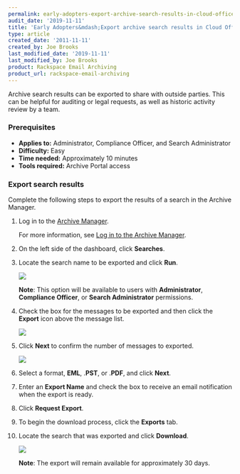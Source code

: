 ```yaml
---
permalink: early-adopters-export-archive-search-results-in-cloud-office/
audit_date: '2019-11-11'
title: 'Early Adopters&mdash;Export archive search results in Cloud Office'
type: article
created_date: '2011-11-11'
created_by: Joe Brooks
last_modified_date: '2019-11-11'
last_modified_by: Joe Brooks
product: Rackspace Email Archiving
product_url: rackspace-email-archiving
---
```


Archive search results can be exported to share with outside parties.
This can be helpful for auditing or legal requests, as well as historic
activity review by a team.

### Prerequisites

- **Applies to:** Administrator, Compliance Officer, and Search Administrator
- **Difficulty:** Easy
- **Time needed:** Approximately 10 minutes
- **Tools required:** Archive Portal access

### Export search results

Complete the following steps to export the results of a search in
the Archive Manager.

1.  Log in to the [Archive Manager](https://cp.rackspace.com/Login.aspx?ReturnUrl=%2f).
    
    For more information, see [Log in to the Archive Manager](/how-to/log-in-to-the-archive-manager).

2.  On the left side of the dashboard, click **Searches**.

3. 	Locate the search name to be exported and click **Run**.

    <img src="{% asset_path rackspace-email-archiving/export-archive-search-results/Export-archive-search-results-1.png %}" />

    **Note**: This option will be available to users with **Administrator**, **Compliance Officer**, or **Search Administrator** permissions.

4. 	Check the box for the messages to be exported and then click the **Export** icon above the message list.

    <img src="{% asset_path rackspace-email-archiving/export-archive-search-results/Export-archive-search-results-2.png %}" />

5.  Click **Next** to confirm the number of messages to exported.

    <img src="{% asset_path rackspace-email-archiving/export-archive-search-results/Export-archive-search-results-3.png %}" />

6.  Select a format, **EML**, .**PST**, or .**PDF**, and click **Next**.

7.  Enter an **Export Name** and check the box to receive an email notification when the export is ready.

8.  Click **Request Export**.

9.  To begin the download process, click the **Exports** tab.

10. Locate the search that was exported and click **Download**.

    <img src="{% asset_path rackspace-email-archiving/export-archive-search-results/Export-archive-search-results-4.png %}" />

    **Note**: The export will remain available for approximately 30 days.
